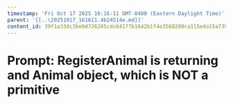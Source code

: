 ```yaml
---
timestamp: 'Fri Oct 17 2025 16:16:11 GMT-0400 (Eastern Daylight Time)'
parent: '[[..\20251017_161611.4b24514e.md]]'
content_id: 39f1a33dc3be0d726285cdc64177b1642b1f4e3568200ca115eda15a739e3767
---
```


# Prompt: RegisterAnimal is returning and Animal object, which is NOT a primitive
